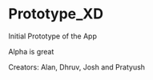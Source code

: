 # Prototype_XD
Initial Prototype of the App

Alpha is great

Creators: Alan, Dhruv, Josh and Pratyush
